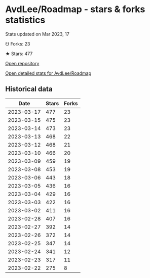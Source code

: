 # AvdLee/Roadmap - stars & forks statistics

Stats updated on Mar 2023, 17

☋ Forks: 23

★ Stars: 477

[Open repository](https://github.com/AvdLee/Roadmap)

[Open detailed stats for AvdLee/Roadmap](https://reviewgithub.com/rep/AvdLee/Roadmap)

## Historical data
| Date | Stars | Forks |
|------|-------|-------|
| 2023-03-17 | 477 | 23 | 
| 2023-03-15 | 475 | 23 | 
| 2023-03-14 | 473 | 23 | 
| 2023-03-13 | 468 | 22 | 
| 2023-03-12 | 468 | 21 | 
| 2023-03-10 | 466 | 20 | 
| 2023-03-09 | 459 | 19 | 
| 2023-03-08 | 453 | 19 | 
| 2023-03-06 | 443 | 18 | 
| 2023-03-05 | 436 | 16 | 
| 2023-03-04 | 429 | 16 | 
| 2023-03-03 | 422 | 16 | 
| 2023-03-02 | 411 | 16 | 
| 2023-02-28 | 407 | 16 | 
| 2023-02-27 | 392 | 14 | 
| 2023-02-26 | 372 | 14 | 
| 2023-02-25 | 347 | 14 | 
| 2023-02-24 | 341 | 12 | 
| 2023-02-23 | 317 | 11 | 
| 2023-02-22 | 275 | 8 | 

